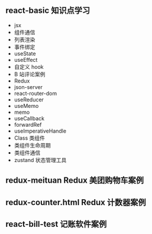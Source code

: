 ## react-basic 知识点学习

- jsx
- 组件通信
- 列表渲染
- 事件绑定
- useState
- useEffect
- 自定义 hook
- B 站评论案例
- Redux
- json-server
- react-router-dom
- useReducer
- useMemo
- memo
- useCallback
- forwardRef
- useImperativeHandle
- Class 类组件
- 类组件生命周期
- 类组件通信
- zustand 状态管理工具

## redux-meituan Redux 美团购物车案例

## redux-counter.html Redux 计数器案例

## react-bill-test 记账软件案例
